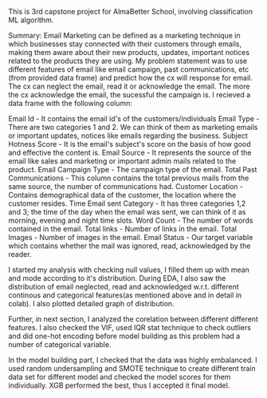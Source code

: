This is 3rd capstone project for AlmaBetter School, involving classification ML algorithm.

Summary: Email Marketing can be defined as a marketing technique in which businesses stay connected with their customers through emails, making them aware about their new products, updates, important notices related to the products they are using. My problem statement was to use different features of email like email campaign, past communications, etc (from provided data frame) and predict how the cx will response for email. The cx can neglect the email, read it or acknowledge the email. The more the cx acknowledge the email, the sucessful the campaign is. I recieved a data frame with the following column:

Email Id - It contains the email id's of the customers/individuals Email Type - There are two categories 1 and 2. We can think of them as marketing emails or important updates, notices like emails regarding the business. Subject Hotness Score - It is the email's subject's score on the basis of how good and effective the content is. Email Source - It represents the source of the email like sales and marketing or important admin mails related to the product. Email Campaign Type - The campaign type of the email. Total Past Communications - This column contains the total previous mails from the same source, the number of communications had. Customer Location - Contains demographical data of the customer, the location where the customer resides. Time Email sent Category - It has three categories 1,2 and 3; the time of the day when the email was sent, we can think of it as morning, evening and night time slots. Word Count - The number of words contained in the email. Total links - Number of links in the email. Total Images - Number of images in the email. Email Status - Our target variable which contains whether the mail was ignored, read, acknowledged by the reader.

I started my analysis with checking null values, I filled them up with mean and mode according to it's distribution. During EDA, I also saw the distribution of email neglected, read and acknowledged w.r.t. different continous and categorical features(as mentioned above and in detail in colab). I also plotted detailed graph of distribution.

Further, in next section, I analyzed the corelation between different different features. I also checked the VIF, used IQR stat technique to check outliers and did one-hot encoding before model building as this problem had a number of categorical variable.

In the model building part, I checked that the data was highly embalanced. I used random undersampling and SMOTE technique to create different train data set for different model and checked the model scores for them individually. XGB performed the best, thus I accepted it final model.
